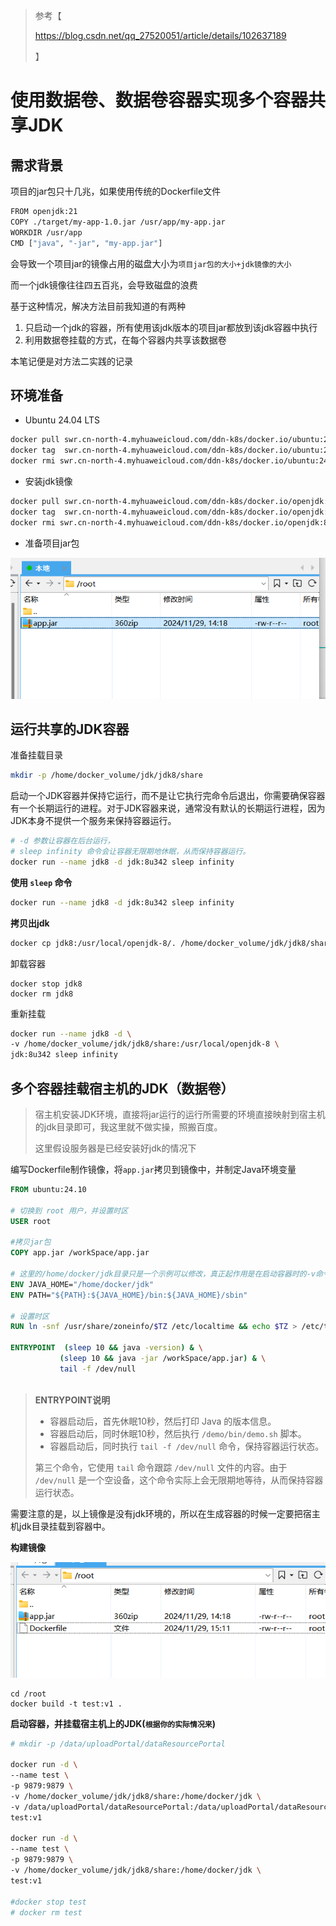 > 参考【
>
> https://blog.csdn.net/qq_27520051/article/details/102637189
>
> 】

# 使用数据卷、数据卷容器实现多个容器共享JDK

## 需求背景

项目的jar包只十几兆，如果使用传统的Dockerfile文件

```sh
FROM openjdk:21
COPY ./target/my-app-1.0.jar /usr/app/my-app.jar
WORKDIR /usr/app
CMD ["java", "-jar", "my-app.jar"]
```

会导致一个项目jar的镜像占用的磁盘大小为`项目jar包的大小+jdk镜像的大小`

而一个jdk镜像往往四五百兆，会导致磁盘的浪费

基于这种情况，解决方法目前我知道的有两种

1. 只启动一个jdk的容器，所有使用该jdk版本的项目jar都放到该jdk容器中执行
2. 利用数据卷挂载的方式，在每个容器内共享该数据卷

本笔记便是对方法二实践的记录

## 环境准备

-  Ubuntu 24.04 LTS

```sh
docker pull swr.cn-north-4.myhuaweicloud.com/ddn-k8s/docker.io/ubuntu:24.10
docker tag  swr.cn-north-4.myhuaweicloud.com/ddn-k8s/docker.io/ubuntu:24.10 ubuntu:24.10
docker rmi swr.cn-north-4.myhuaweicloud.com/ddn-k8s/docker.io/ubuntu:24.10
```

- 安装jdk镜像

```sh
docker pull swr.cn-north-4.myhuaweicloud.com/ddn-k8s/docker.io/openjdk:8u342-jdk
docker tag  swr.cn-north-4.myhuaweicloud.com/ddn-k8s/docker.io/openjdk:8u342-jdk jdk:8u342
docker rmi swr.cn-north-4.myhuaweicloud.com/ddn-k8s/docker.io/openjdk:8u342-jdk
```

- 准备项目jar包

![image-20241129141918781](img/20_docker%E9%83%A8%E7%BD%B2JDK%E5%B9%B6%E7%BB%99%E5%85%B6%E4%BB%96%E5%AE%B9%E5%99%A8%E4%BD%BF%E7%94%A8/image-20241129141918781.png)

## 运行共享的JDK容器

准备挂载目录

```sh
mkdir -p /home/docker_volume/jdk/jdk8/share
```

启动一个JDK容器并保持它运行，而不是让它执行完命令后退出，你需要确保容器有一个长期运行的进程。对于JDK容器来说，通常没有默认的长期运行进程，因为JDK本身不提供一个服务来保持容器运行。

```sh
# -d 参数让容器在后台运行，
# sleep infinity 命令会让容器无限期地休眠，从而保持容器运行。
docker run --name jdk8 -d jdk:8u342 sleep infinity
```

**使用 `sleep` 命令**

```sh
docker run --name jdk8 -d jdk:8u342 sleep infinity
```

**拷贝出jdk**

```sh
docker cp jdk8:/usr/local/openjdk-8/. /home/docker_volume/jdk/jdk8/share
```

卸载容器

```shell
docker stop jdk8
docker rm jdk8
```

重新挂载

```sh
docker run --name jdk8 -d \
-v /home/docker_volume/jdk/jdk8/share:/usr/local/openjdk-8 \
jdk:8u342 sleep infinity
```

## 多个容器挂载宿主机的JDK（数据卷）

> 宿主机安装JDK环境，直接将jar运行的运行所需要的环境直接映射到宿主机的jdk目录即可，我这里就不做实操，照搬百度。
>
> 这里假设服务器是已经安装好jdk的情况下

编写Dockerfile制作镜像，将`app.jar`拷贝到镜像中，并制定Java环境变量

```dockerfile
FROM ubuntu:24.10

# 切换到 root 用户，并设置时区
USER root

#拷贝jar包
COPY app.jar /workSpace/app.jar

# 这里的/home/docker/jdk目录只是一个示例可以修改，真正起作用是在启动容器时的-v命令，将这个目录挂载到物理机的某个目录。
ENV JAVA_HOME="/home/docker/jdk"
ENV PATH="${PATH}:${JAVA_HOME}/bin:${JAVA_HOME}/sbin"

# 设置时区
RUN ln -snf /usr/share/zoneinfo/$TZ /etc/localtime && echo $TZ > /etc/timezone

ENTRYPOINT  (sleep 10 && java -version) & \
           (sleep 10 && java -jar /workSpace/app.jar) & \
           tail -f /dev/null
           
```

> **ENTRYPOINT说明**
>
> - 容器启动后，首先休眠10秒，然后打印 Java 的版本信息。
> - 容器启动后，同时休眠10秒，然后执行 `/demo/bin/demo.sh` 脚本。
> - 容器启动后，同时执行 `tail -f /dev/null` 命令，保持容器运行状态。
>
> 第三个命令，它使用 `tail` 命令跟踪 `/dev/null` 文件的内容。由于 `/dev/null` 是一个空设备，这个命令实际上会无限期地等待，从而保持容器运行状态。

需要注意的是，以上镜像是没有jdk环境的，所以在生成容器的时候一定要把宿主机jdk目录挂载到容器中。

**构建镜像**

![image-20241129151246163](img/20_docker%E9%83%A8%E7%BD%B2JDK%E5%B9%B6%E7%BB%99%E5%85%B6%E4%BB%96%E5%AE%B9%E5%99%A8%E4%BD%BF%E7%94%A8/image-20241129151246163.png)

```shell
cd /root
docker build -t test:v1 .
```

**启动容器，并挂载宿主机上的JDK(`根据你的实际情况来`)**

```sh
# mkdir -p /data/uploadPortal/dataResourcePortal

docker run -d \
--name test \
-p 9879:9879 \
-v /home/docker_volume/jdk/jdk8/share:/home/docker/jdk \
-v /data/uploadPortal/dataResourcePortal:/data/uploadPortal/dataResourcePortal \
test:v1

docker run -d \
--name test \
-p 9879:9879 \
-v /home/docker_volume/jdk/jdk8/share:/home/docker/jdk \
test:v1

#docker stop test
# docker rm test
```

